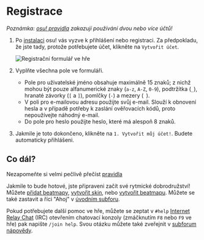 # Registrace

*Poznámka: [osu! pravidla](/wiki/Rules) zakazují používání dvou nebo více účtů!*

1. Po [instalaci](/wiki/Installation) osu! vás vyzve k přihlášení nebo registraci. Za předpokladu, že jste tady, protože potřebujete účet, klikněte na `Vytvořit účet`.
   
   ![Registrační formulář ve hře](img/ingame-registration.jpg "Registrační formulář")

2. Vyplňte všechna pole ve formuláři.
   - Pole pro uživatelské jméno obsahuje maximálně 15 znaků; z nichž mohou být pouze alfanumerické znaky (`a-z`, `A-Z`, `0-9`), podtržítka (`_`), hranaté závorky (`[` a `]`), pomlčky (`-`) a mezery (` `).
   - V poli pro e-mailovou adresu použijte svůj e-mail. Slouží k obnovení hesla a v případě potřeby k zaslání ověřovacích kódů, proto nepoužívejte náhodný e-mail.
   - Do pole pro heslo použijte heslo, které má alespoň 8 znaků.

3. Jakmile je toto dokončeno, klikněte na `1. Vytvořit můj účet!`. Budete automaticky přihlášeni.

## Co dál?

Nezapomeňte si velmi pečlivě přečíst [pravidla](/wiki/Rules)

Jakmile to bude hotové, jste připraveni začít své rytmické dobrodružství! Můžete [přidat beatmapy](/wiki/Installation#přidávání-beatmap), [vytvořit skin](/wiki/Skinning), nebo [vytvořit beatmapu](/wiki/Beatmapping). Můžete se také zastavit a říci "Ahoj" v [úvodním subforu](https://osu.ppy.sh/community/forums/8).

Pokud potřebujete další pomoc ve hře, můžete se zeptat v `#help` [Internet Relay Chat](/wiki/Internet_Relay_Chat) (IRC) otevřením chatovací konzoly (zmáčknutím `F8` nebo `F9` ve hře) pak napište `/join help`. Svou otázku můžete také zveřejnit v [subforum nápovědy](https://osu.ppy.sh/community/forums/5).
